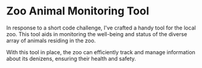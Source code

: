 # Zoo Animal Monitoring Tool

In response to a short code challenge, I've crafted a handy tool for the local zoo. This tool aids in monitoring the well-being and status of the diverse array of animals residing in the zoo.

With this tool in place, the zoo can efficiently track and manage information about its denizens, ensuring their health and safety.

